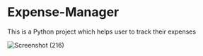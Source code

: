 # Expense-Manager
This is a Python project which helps user to track their expenses

![Screenshot (216)](https://user-images.githubusercontent.com/83809181/190079228-f3a4b957-7894-44db-86d1-30b2b65946c1.png)
